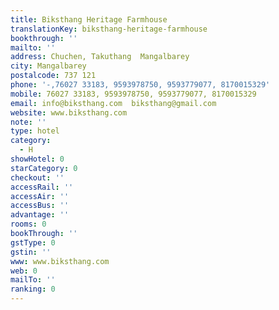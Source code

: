 ```yaml
---
title: Biksthang Heritage Farmhouse
translationKey: biksthang-heritage-farmhouse
bookthrough: ''
mailto: ''
address: Chuchen, Takuthang  Mangalbarey
city: Mangalbarey
postalcode: 737 121
phone: '-,76027 33183, 9593978750, 9593779077, 8170015329'
mobile: 76027 33183, 9593978750, 9593779077, 8170015329
email: info@biksthang.com  biksthang@gmail.com
website: www.biksthang.com
note: ''
type: hotel
category:
  - H
showHotel: 0
starCategory: 0
checkout: ''
accessRail: ''
accessAir: ''
accessBus: ''
advantage: ''
rooms: 0
bookThrough: ''
gstType: 0
gstin: ''
www: www.biksthang.com
web: 0
mailTo: ''
ranking: 0
---
```







